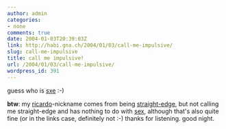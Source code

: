 ```yaml
---
author: admin
categories:
- none
comments: true
date: 2004-01-03T20:39:03Z
link: http://habi.gna.ch/2004/01/03/call-me-impulsive/
slug: call-me-impulsive
title: call me impulsive!
url: /2004/01/03/call-me-impulsive/
wordpress_id: 391
---
```


guess who is [sxe](http://www.ricardo.ch/cgi-bin/auk?lng=de;cmd=viewlot;lotid=308357235) :-)

**btw**: my [ricardo](http://www.ricardo.ch/)-nickname comes from being [straight-edge](http://www.straight-edge.com/definition.html), but not calling me straight-edge and has nothing to do with [sex](http://www.20min.ch/diashow/diashow.tmpl?showid=2465), although that's also quite fine (or in the links case, definitely not :-)
thanks for listening.
good night.

